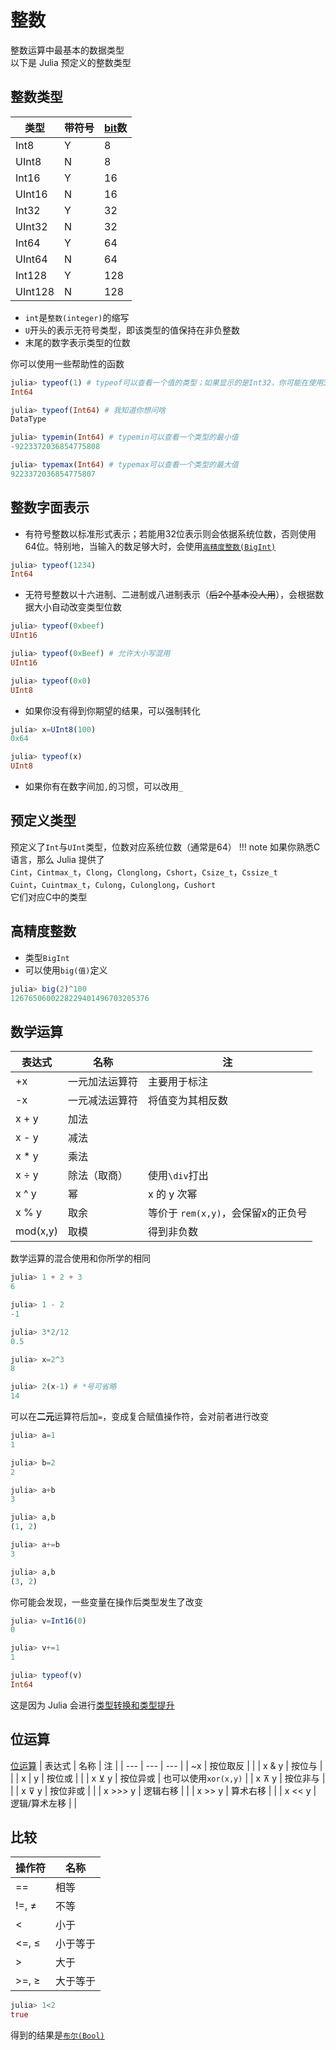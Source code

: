 # 整数
整数运算中最基本的数据类型\
以下是 Julia 预定义的整数类型

## 整数类型
| 类型 | 带符号 | [bit](bits.md#位)数 |
| --- | --- | --- |
| Int8 | Y | 8 |
| UInt8 | N | 8 |
| Int16 | Y | 16 |
| UInt16 | N | 16 |
| Int32 | Y | 32 |
| UInt32 | N | 32 |
| Int64 | Y | 64 |
| UInt64 | N | 64 |
| Int128 | Y | 128 |
| UInt128 | N | 128 |
* `int`是`整数(integer)`的缩写
* `U`开头的表示无符号类型，即该类型的值保持在非负整数
* 末尾的数字表示类型的位数

你可以使用一些帮助性的函数
```jl
julia> typeof(1) # typeof可以查看一个值的类型；如果显示的是Int32，你可能在使用32位机器
Int64

julia> typeof(Int64) # 我知道你想问啥
DataType

julia> typemin(Int64) # typemin可以查看一个类型的最小值
-9223372036854775808

julia> typemax(Int64) # typemax可以查看一个类型的最大值
9223372036854775807
```

## 整数字面表示
* 有符号整数以标准形式表示；若能用32位表示则会依据系统位数，否则使用64位。特别地，当输入的数足够大时，会使用[`高精度整数(BigInt)`](#高精度整数)
```jl
julia> typeof(1234)
Int64
```
* 无符号整数以十六进制、二进制或八进制表示（~~后2个基本没人用~~），会根据数据大小自动改变类型位数
```jl
julia> typeof(0xbeef)
UInt16

julia> typeof(0xBeef) # 允许大小写混用
UInt16

julia> typeof(0x0)
UInt8
```
* 如果你没有得到你期望的结果，可以强制转化
```jl
julia> x=UInt8(100)
0x64

julia> typeof(x)
UInt8
```
* 如果你有在数字间加`,`的习惯，可以改用`_`

## 预定义类型
预定义了`Int`与`UInt`类型，位数对应系统位数（通常是64）
!!! note
	如果你熟悉C语言，那么 Julia 提供了\
	`Cint`，`Cintmax_t`，`Clong`，`Clonglong`，`Cshort`，`Csize_t`，`Cssize_t`\
	`Cuint`，`Cuintmax_t`，`Culong`，`Culonglong`，`Cushort`\
	它们对应C中的类型

## 高精度整数
* 类型`BigInt`
* 可以使用`big(值)`定义
```jl
julia> big(2)^100
1267650600228229401496703205376
```

## 数学运算
| 表达式 | 名称 | 注 |
| --- | --- | --- |
| +x | 一元加法运算符 | 主要用于标注 |
| -x | 一元减法运算符 | 将值变为其相反数 |
| x + y | 加法 |  |
| x - y | 减法 |  |
| x * y | 乘法 |  |
| x ÷ y | 除法（取商） | 使用`\div`打出 |
| x ^ y | 幂 | x 的 y 次幂 |
| x % y | 取余 | 等价于 `rem(x,y)`，会保留x的正负号 |
| mod(x,y) | 取模 | 得到非负数 |

数学运算的混合使用和你所学的相同
```jl
julia> 1 + 2 + 3
6

julia> 1 - 2
-1

julia> 3*2/12
0.5

julia> x=2^3
8

julia> 2(x-1) # *号可省略
14
```

可以在**二元**运算符后加`=`，变成复合赋值操作符，会对前者进行改变
```jl
julia> a=1
1

julia> b=2
2

julia> a+b
3

julia> a,b
(1, 2)

julia> a+=b
3

julia> a,b
(3, 2)
```

你可能会发现，一些变量在操作后类型发生了改变
```jl
julia> v=Int16(0)
0

julia> v+=1
1

julia> typeof(v)
Int64
```

这是因为 Julia 会进行[类型转换和类型提升](https://docs.juliacn.com/latest/manual/conversion-and-promotion/)

## 位运算
[位运算](bits.md#位运算)
| 表达式 | 名称 | 注 |
| --- | --- | --- |
| ~x | 按位取反 |  |
| x & y | 按位与 |  |
| x &#124; y | 按位或 |  |
| x ⊻ y | 按位异或 | 也可以使用`xor(x,y)` |
| x ⊼ y	| 按位非与 |  |
| x ⊽ y | 按位非或 |  |
| x >>> y | 逻辑右移 |  |
| x >> y | 算术右移 |  |
| x << y | 逻辑/算术左移 |  |

## 比较
| 操作符 | 名称 |
| --- | --- |
| == | 相等 |
| !=, ≠ | 不等 |
| < | 小于 |
| <=, ≤ | 小于等于 |
| > | 大于 |
| >=, ≥ | 大于等于 |
```jl
julia> 1<2
true
```

得到的结果是[`布尔(Bool)`](bool.md)

[^1]: https://docs.juliacn.com/latest/manual/mathematical-operations/
